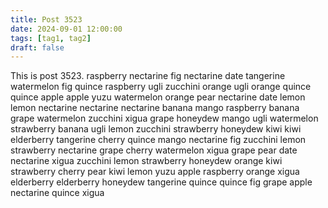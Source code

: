 ```yaml
---
title: Post 3523
date: 2024-09-01 12:00:00
tags: [tag1, tag2]
draft: false
---
```

This is post 3523.
raspberry
nectarine
fig
nectarine
date
tangerine
watermelon
fig
quince
raspberry
ugli
zucchini
orange
ugli
orange
quince
quince
apple
apple
yuzu
watermelon
orange
pear
nectarine
date
lemon
lemon
nectarine
nectarine
nectarine
banana
mango
raspberry
banana
grape
watermelon
zucchini
xigua
grape
honeydew
mango
ugli
watermelon
strawberry
banana
ugli
lemon
zucchini
strawberry
honeydew
kiwi
kiwi
elderberry
tangerine
cherry
quince
mango
nectarine
fig
zucchini
lemon
strawberry
nectarine
grape
cherry
watermelon
xigua
grape
pear
date
nectarine
xigua
zucchini
lemon
strawberry
honeydew
orange
kiwi
strawberry
cherry
pear
kiwi
lemon
yuzu
apple
raspberry
orange
xigua
elderberry
elderberry
honeydew
tangerine
quince
quince
fig
grape
apple
nectarine
quince
xigua
